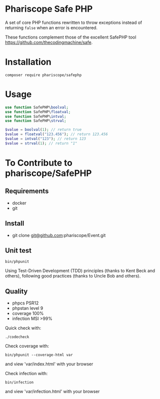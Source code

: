 Phariscope Safe PHP
========

A set of core PHP functions rewritten to throw exceptions instead of returning `false` when an error is encountered.

These functions complement those of the excellent SafePHP tool https://github.com/thecodingmachine/safe.

# Installation

```console
composer require phariscope/safephp
```

# Usage

```php
use function SafePHP\boolval;
use function SafePHP\floatval;
use function SafePHP\intval;
use function SafePHP\strval;

$value = boolval(1); // return true
$value = floatval("123.456"); // return 123.456
$value = intval("123"); // return 123
$value = strval(1); // return "1"
```

# To Contribute to phariscope/SafePHP

## Requirements

* docker
* git

## Install

* git clone git@github.com:phariscope/Event.git

## Unit test

```console
bin/phpunit
```

Using Test-Driven Development (TDD) principles (thanks to Kent Beck and others), following good practices (thanks to Uncle Bob and others).

## Quality

* phpcs PSR12
* phpstan level 9
* coverage 100%
* infection MSI >99%

Quick check with:
```console
./codecheck
```

Check coverage with:
```console
bin/phpunit --coverage-html var
```
and view 'var/index.html' with your browser

Check infection with:
```console
bin/infection
```
and view 'var/infection.html' with your browser
